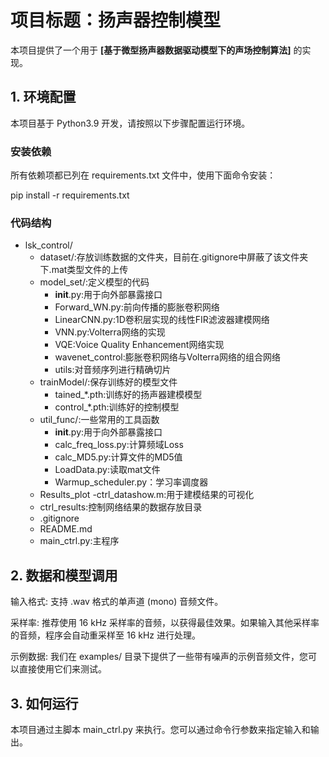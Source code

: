 # 项目标题：扬声器控制模型

本项目提供了一个用于 **[基于微型扬声器数据驱动模型下的声场控制算法]** 的实现。

## 1. 环境配置

本项目基于 Python3.9 开发，请按照以下步骤配置运行环境。

### 安装依赖
所有依赖项都已列在 requirements.txt 文件中，使用下面命令安装：

pip install -r requirements.txt

### 代码结构
- lsk_control/
  - dataset/:存放训练数据的文件夹，目前在.gitignore中屏蔽了该文件夹下.mat类型文件的上传
  - model_set/:定义模型的代码
    - __init__.py:用于向外部暴露接口
    - Forward_WN.py:前向传播的膨胀卷积网络
    - LinearCNN.py:1D卷积层实现的线性FIR滤波器建模网络
    - VNN.py:Volterra网络的实现
    - VQE:Voice Quality Enhancement网络实现
    - wavenet_control:膨胀卷积网络与Volterra网络的组合网络
    - utils:对音频序列进行精确切片
  - trainModel/:保存训练好的模型文件
    - tained_*.pth:训练好的扬声器建模模型
    - control_*.pth:训练好的控制模型
  - util_func/:一些常用的工具函数
    - __init__.py:用于向外部暴露接口
    - calc_freq_loss.py:计算频域Loss
    - calc_MD5.py:计算文件的MD5值
    - LoadData.py:读取mat文件
    - Warmup_scheduler.py：学习率调度器
  - Results_plot
    -ctrl_datashow.m:用于建模结果的可视化
  - ctrl_results:控制网络结果的数据存放目录
  - .gitignore
  - README.md
  - main_ctrl.py:主程序

## 2. 数据和模型调用

输入格式: 支持 .wav 格式的单声道 (mono) 音频文件。

采样率: 推荐使用 16 kHz 采样率的音频，以获得最佳效果。如果输入其他采样率的音频，程序会自动重采样至 16 kHz 进行处理。

示例数据: 我们在 examples/ 目录下提供了一些带有噪声的示例音频文件，您可以直接使用它们来测试。


## 3. 如何运行
本项目通过主脚本 main_ctrl.py 来执行。您可以通过命令行参数来指定输入和输出。

